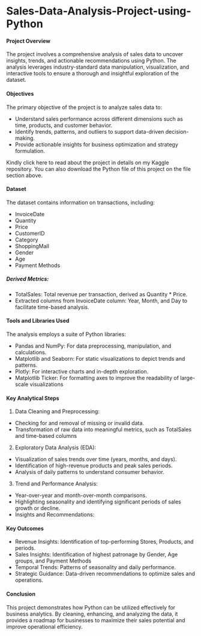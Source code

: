# Sales-Data-Analysis-Project-using-Python

#### Project Overview
The project involves a comprehensive analysis of sales data to uncover insights, trends, and actionable recommendations using Python. The analysis leverages industry-standard data manipulation, visualization, and interactive tools to ensure a thorough and insightful exploration of the dataset.

#### Objectives
The primary objective of the project is to analyze sales data to:
- Understand sales performance across different dimensions such as time, products, and customer behavior.
- Identify trends, patterns, and outliers to support data-driven decision-making.
- Provide actionable insights for business optimization and strategy formulation.
  
Kindly click here to read about the project in details on my Kaggle repository. You can also download the Python file of this project on the file section above.

#### Dataset
The dataset contains information on transactions, including:
- InvoiceDate
- Quantity
- Price
- CustomerID
- Category
- ShoppingMall
- Gender
- Age
- Payment Methods	

##### Derived Metrics:
- TotalSales: Total revenue per transaction, derived as Quantity * Price.
- Extracted columns from InvoiceDate column: Year, Month, and Day to facilitate time-based analysis.

#### Tools and Libraries Used
The analysis employs a suite of Python libraries:
- Pandas and NumPy: For data preprocessing, manipulation, and calculations.
- Matplotlib and Seaborn: For static visualizations to depict trends and patterns.
- Plotly: For interactive charts and in-depth exploration.
- Matplotlib Ticker: For formatting axes to improve the readability of large-scale visualizations

#### Key Analytical Steps
1. Data Cleaning and Preprocessing:
- Checking for and removal of missing or invalid data.
- Transformation of raw data into meaningful metrics, such as TotalSales and time-based columns

2. Exploratory Data Analysis (EDA):
- Visualization of sales trends over time (years, months, and days).
- Identification of high-revenue products and peak sales periods.
- Analysis of daily patterns to understand consumer behavior.

3. Trend and Performance Analysis:
- Year-over-year and month-over-month comparisons.
- Highlighting seasonality and identifying significant periods of sales growth or decline.
- Insights and Recommendations:

#### Key Outcomes
- Revenue Insights: Identification of top-performing Stores, Products, and periods.
- Sales Insights: Identification of highest patronage by Gender, Age groups, and Payment Methods
- Temporal Trends: Patterns of seasonality and daily performance.
- Strategic Guidance: Data-driven recommendations to optimize sales and operations.

#### Conclusion
This project demonstrates how Python can be utilized effectively for business analytics. By cleaning, enhancing, and analyzing the data, it provides a roadmap for businesses to maximize their sales potential and improve operational efficiency.
